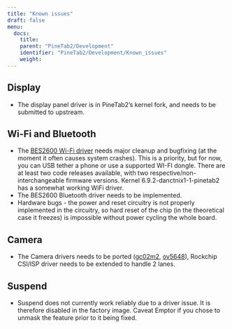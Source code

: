 ```yaml
---
title: "Known issues"
draft: false
menu:
  docs:
    title:
    parent: "PineTab2/Development"
    identifier: "PineTab2/Development/Known_issues"
    weight:
---
```


## Display

* The display panel driver is in PineTab2’s kernel fork, and needs to be submitted to upstream.

## Wi-Fi and Bluetooth

* The [BES2600 Wi-Fi driver](https://gitlab.com/TuxThePenguin0/bes2600) needs major cleanup and bugfixing (at the moment it often causes system crashes). This is a priority, but for now, you can USB tether a phone or use a supported WI-FI dongle. There are at least two code releases available, with two respective/non-interchangeable firmware versions. Kernel 6.9.2-danctnix1-1-pinetab2 has a somewhat working WiFi driver.
* The BES2600 Bluetooth driver needs to be implemented.
* Hardware bugs - the power and reset circuitry is not properly implemented in the circuitry, so hard reset of the chip (in the theoretical case it freezes) is impossible without power cycling the whole board.

## Camera

* The Camera drivers needs to be ported ([gc02m2](https://github.com/rockchip-linux/kernel/blob/develop-4.19/drivers/media/i2c/gc02m2.c), [ov5648](https://elixir.bootlin.com/linux/latest/source/drivers/media/i2c/ov5648.c)), Rockchip CSI/ISP driver needs to be extended to handle 2 lanes.

## Suspend

* Suspend does not currently work reliably due to a driver issue. It is therefore disabled in the factory image. Caveat Emptor if you chose to unmask the feature prior to it being fixed.
